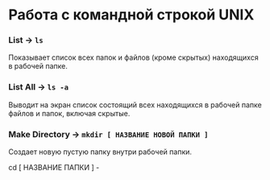 # Работа с командной строкой UNIX

### List -> ```ls```
Показывает список всех папок и файлов (кроме скрытых) находящихся в рабочей папке.


### List All -> ```ls -a```
Выводит на экран список состоящий всех находящихся в рабочей папке файлов и папок, включая скрытые.


### Make Directory -> ```mkdir [ НАЗВАНИЕ НОВОЙ ПАПКИ ]```
Создает новую пустую папку внутри рабочей папки.


cd [ НАЗВАНИЕ ПАПКИ ] - 

